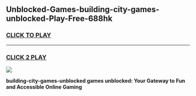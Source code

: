 
## Unblocked-Games-building-city-games-unblocked-Play-Free-688hk
<h3>
<a href="https://premium76.site?title=building-city-games-unblocked&ref=21A">CLICK TO PLAY</a></h3>
<hr>

<h3>
<a href="https://premium76.site?title=building-city-games-unblocked&ref=21A">CLICK 2 PLAY</a>
  
</h3>

<a href="https://premium76.site?title=building-city-games-unblocked&ref=21A"><img src="https://clearcache.store/games.png"></a>


**building-city-games-unblocked games unblocked: Your Gateway to Fun and Accessible Online Gaming**
